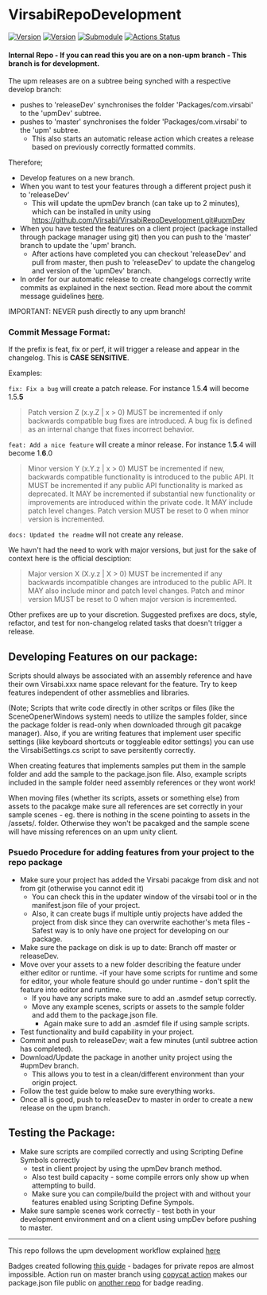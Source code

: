 # VirsabiRepoDevelopment
[![Version](https://img.shields.io/badge/dynamic/json?color=blue&label=Release&query=version&url=https%3A%2F%2Fraw.githubusercontent.com%2FVirsabi%2FVirsabiPublicFiles%2Fmaster%2FVirsabi.Core%2Fpackage.json)](https://github.com/Virsabi/Virsabi.Core/releases)
[![Version](https://img.shields.io/badge/dynamic/json?color=brightgreen&label=Unity%20Version&query=unity&suffix=%20or%20later&url=https%3A%2F%2Fraw.githubusercontent.com%2FVirsabi%2FVirsabiPublicFiles%2Fmaster%2FVirsabiRepoDevelopment%2Fpackage.json)](https://github.com/Virsabi/Virsabi.Core/releases)
[![Submodule](https://img.shields.io/badge/Included%20Submodule-MyBox-blue)](https://github.com/Deadcows/MyBox)
[![Actions Status](https://github.com/Virsabi/VirsabiRepoDevelopment/workflows/CI/badge.svg)](https://github.com/Virsabi/Virsabi.Core/actions)
#### Internal Repo - If you can read this you are on a non-upm branch - This branch is for development.

The upm releases are on a subtree being synched with a respective develop branch:
- pushes to 'releaseDev' synchronises the folder 'Packages/com.virsabi' to the 'upmDev' subtree. 
- pushes to 'master' synchronises the folder 'Packages/com.virsabi' to the 'upm' subtree. 
	- This also starts an automatic release action which creates a release based on previously correctly formatted commits. 

Therefore;
- Develop features on a new branch.
- When you want to test your features through a different project push it to 'releaseDev'
	- This will update the upmDev branch (can take up to 2 minutes), which can be installed in unity using https://github.com/Virsabi/VirsabiRepoDevelopment.git#upmDev
- When you have tested the features on a client project (package installed through package manager using git) then you can push to the 'master' branch to update the 'upm' branch.
	- After actions have completed you can checkout 'releaseDev' and pull from master, then push to 'releaseDev' to update the changelog and version of the 'upmDev' branch.
- In order for our automatic release to create changelogs correctly write commits as explained in the next section. Read more about the commit message guidelines [here](https://github.com/angular/angular.js/blob/master/DEVELOPERS.md#-git-commit-guidelines).

IMPORTANT: NEVER push directly to any upm branch!

### Commit Message Format:
If the prefix is feat, fix or perf, it will trigger a release and appear in the changelog. This is **CASE SENSITIVE**.

Examples:

`fix: Fix a bug` will create a patch release. For instance 1.5.**4** will become 1.5.**5**
> Patch version Z (x.y.Z | x > 0) MUST be incremented if only backwards compatible bug fixes are introduced. A bug fix is defined as an internal change that fixes incorrect behavior.

`feat: Add a nice feature` will create a minor release. For instance 1.**5**.4 will become 1.**6**.0
> Minor version Y (x.Y.z | x > 0) MUST be incremented if new, backwards compatible functionality is introduced to the public API. It MUST be incremented if any public API functionality is marked as deprecated. It MAY be incremented if substantial new functionality or improvements are introduced within the private code. It MAY include patch level changes. Patch version MUST be reset to 0 when minor version is incremented.

`docs: Updated the readme` will not create any release.

We havn't had the need to work with major versions, but just for the sake of context here is the official desciption:
> Major version X (X.y.z | X > 0) MUST be incremented if any backwards incompatible changes are introduced to the public API. It MAY also include minor and patch level changes. Patch and minor version MUST be reset to 0 when major version is incremented.

Other prefixes are up to your discretion. Suggested prefixes are docs, style, refactor, and test for non-changelog related tasks that doesn't trigger a release.


## Developing Features on our package:
Scripts should always be associated with an assembly reference and have their own Virsabi.xxx name space relevant for the feature.
Try to keep features independent of other assmeblies and libraries.

(Note; Scripts that write code directly in other scritps or files (like the SceneOpenerWindows system) needs to utilize the samples folder, since the package folder is read-only when downloaded through git pacakge manager).
Also, if you are writing features that implement user specific settings (like keyboard shortcuts or toggleable editor settings) you can use the VirsabiSettings.cs script to save persitently correctly. 

When creating features that implements samples put them in the sample folder and add the sample to the package.json file.
Also, example scripts included in the sample folder need assembly references or they wont work!

When moving files (whether its scripts, assets or something else) from assets to the pacakge make sure all references are set correctly in your sample scenes - eg. there is nothing in the scene pointing to assets in the /assets/. folder. Otherwise they won't be pacakged and the sample scene will have missing references on an upm unity client.

### Psuedo Procedure for adding features from your project to the repo package
- Make sure your project has added the Virsabi pacakge from disk and not from git (otherwise you cannot edit it)
	- You can check this in the updater window of the virsabi tool or in the manifest.json file of your project.
	- Also, it can create bugs if multiple untiy projects have added the project from disk since they can overwrite eachother's meta files - Safest way is to only have one project for developing on our package.
- Make sure the package on disk is up to date: Branch off master or releaseDev. 
- Move over your assets to a new folder describing the feature under either editor or runtime.
		-if your have some scripts for runtime and some for editor, your whole feature should go under runtime - don't split the feature into editor and runtime.
	- If you have any scripts make sure to add an .asmdef setup correctly.
	- Move any example scenes, scripts or assets to the sample folder and add them to the package.json file.
		- Again make sure to add an .asmdef file if using sample scripts.
- Test functionality and build capability in your project.
- Commit and push to releaseDev; wait a few minutes (until subtree action has completed).
- Download/Update the package in another unity project using the #upmDev branch.
	- This allows you to test in a clean/different environment than your origin project.
- Follow the test guide below to make sure everything works.
- Once all is good, push to releaseDev to master in order to create a new release on the upm branch.

## Testing the Package:
- Make sure scripts are compiled correctly and using Scripting Define Symbols correctly
	- test in client project by using the upmDev branch method.
	- Also test build capacity - some compile errors only show up when attempting to build.
	- Make sure you can compile/build the project with and without your features enabled using Scripting Define Sympols.
- Make sure sample scenes work correctly - test both in your development environment and on a client using umpDev before pushing to master.


_________
This repo follows the upm development workflow explained [here](https://medium.com/openupm/how-to-maintain-upm-package-part-1-7b4daf88d4c4)

Badges created following [this guide](https://medium.com/@vemarav/dynamic-badges-using-shields-io-5948dcb2a99d) - badages for private repos are almost impossible. Action run on master branch using [copycat action](https://github.com/andstor/copycat-action) makes our package.json file public on [another repo](https://github.com/Virsabi/VirsabiPublicFiles) for badge reading.
